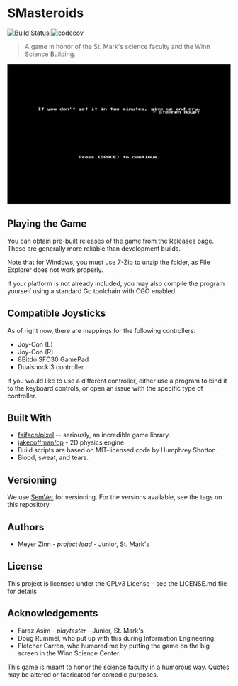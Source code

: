 # SMasteroids

[![Build Status](https://travis-ci.org/20zinnm/smasteroids.svg?branch=master)](https://travis-ci.org/20zinnm/smasteroids) [![codecov](https://codecov.io/gh/20zinnm/smasteroids/branch/master/graph/badge.svg)](https://codecov.io/gh/20zinnm/smasteroids)

> A game in honor of the St. Mark's science faculty and the Winn Science Building.

![Banner](docs/images/banner.png)

## Playing the Game

You can obtain pre-built releases of the game from the [Releases](https://github.com/20zinnm/smasteroids/releases) page. These are generally more reliable than development builds.

Note that for Windows, you must use 7-Zip to unzip the folder, as File Explorer does not work properly.

If your platform is not already included, you may also compile the program yourself using a standard Go toolchain with CGO enabled.

## Compatible Joysticks

As of right now, there are mappings for the following controllers:
* Joy-Con (L)
* Joy-Con (R)
* 8Bitdo SFC30 GamePad
* Dualshock 3 controller.

If you would like to use a different controller, either use a program to bind it to the keyboard controls, or open an issue with the specific type of controller.

## Built With

* [faiface/pixel](https://github.com/faiface/pixel) -- seriously, an incredible game library.
* [jakecoffman/cp](https://github.com/jakecoffman/cp) - 2D physics engine.
* Build scripts are based on MIT-licensed code by Humphrey Shotton.
* Blood, sweat, and tears.

## Versioning

We use [SemVer](http://semver.org/) for versioning. For the versions available, see the tags on this repository.

## Authors

* Meyer Zinn - _project lead_ - Junior, St. Mark's

## License

This project is licensed under the GPLv3 License - see the LICENSE.md file for details

## Acknowledgements

* Faraz Asim - _playtester_ - Junior, St. Mark's
* Doug Rummel, who put up with this during Information Engineering.
* Fletcher Carron, who humored me by putting the game on the big screen in the Winn Science Center.

This game is meant to honor the science faculty in a humorous way. Quotes may be altered or fabricated for comedic purposes.
